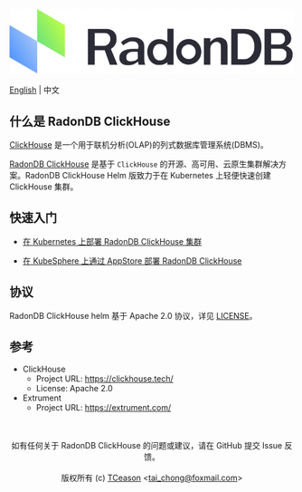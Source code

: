 
![](Document/_images/logo_radondb.png)
 
 [English](README.md)  | 中文

## 什么是 RadonDB ClickHouse

[ClickHouse](https://clickhouse.tech/) 是一个用于联机分析(OLAP)的列式数据库管理系统(DBMS)。

[RadonDB ClickHouse](https://github.com/radondb/clickhouse-cluster-helm)  是基于 `ClickHouse` 的开源、高可用、云原生集群解决方案。RadonDB ClickHouse Helm 版致力于在 Kubernetes 上轻便快速创建 ClickHouse 集群。

## 快速入门

- [在 Kubernetes 上部署 RadonDB ClickHouse 集群](Document/zh/kubernetes/deploy_radondb-ClickHouse_on_kubernetes.md)

- [在 KubeSphere 上通过 AppStore 部署 RadonDB ClickHouse](Document/zh/kubesphere/deploy_radondb-ClickHouse_on_kubesphere_appstore.md)

## 协议

RadonDB ClickHouse helm 基于 Apache 2.0 协议，详见 
[LICENSE](LICENSE.md)。

## 参考

  * ClickHouse
    * Project URL: https://clickhouse.tech/
    * License: Apache 2.0
  * Extrument
    * Project URL: https://extrument.com/

<p align="center">
<br/><br/>
如有任何关于 RadonDB ClickHouse 的问题或建议，请在 GitHub 提交 Issue 反馈。
<br/><br/>
版权所有 (c) <a href="https://tceason.github.io/)">TCeason</a> &lt;<a href="tai_chong@foxmail.com)">tai_chong@foxmail.com</a>&gt;
<br/>
</a>
</p>